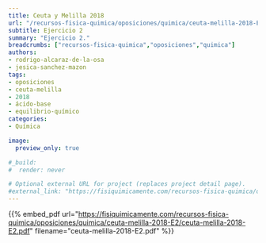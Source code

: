 ```yaml
---
title: Ceuta y Melilla 2018
url: "/recursos-fisica-quimica/oposiciones/quimica/ceuta-melilla-2018-E2/"
subtitle: Ejercicio 2
summary: "Ejercicio 2."
breadcrumbs: ["recursos-fisica-quimica","oposiciones","quimica"]
authors:
- rodrigo-alcaraz-de-la-osa
- jesica-sanchez-mazon
tags:
- oposiciones
- ceuta-melilla
- 2018
- ácido-base
- equilibrio-químico
categories:
- Química

image:
  preview_only: true

#_build:
#  render: never

# Optional external URL for project (replaces project detail page).
#external_link: "https://fisiquimicamente.com/recursos-fisica-quimica/oposiciones/quimica/pais-vasco-2016-k1/pais-vasco-2016-k1.pdf"
---
```


{{% embed_pdf url="https://fisiquimicamente.com/recursos-fisica-quimica/oposiciones/quimica/ceuta-melilla-2018-E2/ceuta-melilla-2018-E2.pdf" filename="ceuta-melilla-2018-E2.pdf" %}}